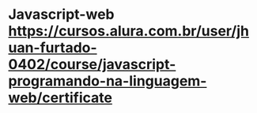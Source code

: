 # Javascript-web https://cursos.alura.com.br/user/jhuan-furtado-0402/course/javascript-programando-na-linguagem-web/certificate
